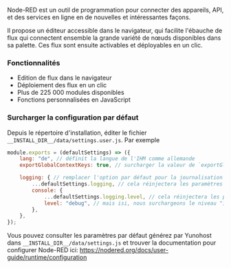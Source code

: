 Node-RED est un outil de programmation pour connecter des appareils, API, et des services en ligne en de nouvelles et intéressantes façons.

Il propose un éditeur accessible dans le navigateur, qui facilite l'ébauche de flux qui connectent ensemble la grande variété de nœuds disponibles dans sa palette. Ces flux sont ensuite activables et déployables en un clic.

### Fonctionnalités

- Edition de flux dans le navigateur
- Déploiement des flux en un clic
- Plus de 225 000 modules disponibles
- Fonctions personnalisées en JavaScript

### Surcharger la configuration par défaut

Depuis le répertoire d'installation, éditer le fichier `__INSTALL_DIR__/data/settings.user.js`. Par exemple

```js
module.exports = (defaultSettings) => ({
    lang: "de", // définit la langue de l'IHM comme allemande
    exportGlobalContextKeys: true, // surcharger la valeur de `exportGlobalContextKeys`

    logging: { // remplacer l'option par défaut pour la journalisation (logging)
        ...defaultSettings.logging, // cela réinjectera les paramètres par défaut dans `logging`
        console: {
            ...defaultSettings.logging.level, // cela réinjectera les paramètres par défaut dans `logging.console`
            level: "debug", // mais isi, nous surchargeons le niveau "info" par "debug"
        },
    },
});
```

Vous pouvez consulter les paramètres par défaut générez par Yunohost dans `__INSTALL_DIR__/data/settings.js` et trouver la documentation pour configurer Node-RED ici: <https://nodered.org/docs/user-guide/runtime/configuration>
